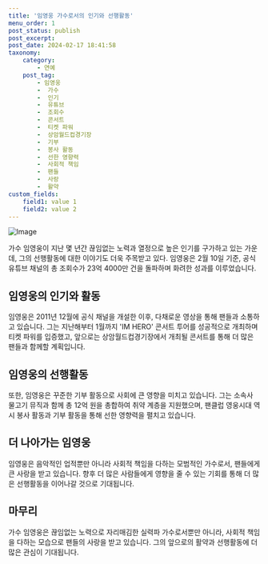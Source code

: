 ```yaml
---
title: '임영웅 가수로서의 인기와 선행활동'
menu_order: 1
post_status: publish
post_excerpt: 
post_date: 2024-02-17 18:41:58
taxonomy:
    category:
        - 연예
    post_tag:
        - 임영웅
        -  가수
        -  인기
        -  유튜브
        -  조회수
        -  콘서트
        -  티켓 파워
        -  상암월드컵경기장
        -  기부
        -  봉사 활동
        -  선한 영향력
        -  사회적 책임
        -  팬들
        -  사랑
        -  활약
custom_fields:
    field1: value 1
    field2: value 2
---
```


![Image](https://mimgnews.pstatic.net/image/609/2024/02/11/202402111523500410_1_20240211152803544.jpg?type=w540)

가수 임영웅이 지난 몇 년간 끊임없는 노력과 열정으로 높은 인기를 구가하고 있는 가운데, 그의 선행활동에 대한 이야기도 더욱 주목받고 있다. 임영웅은 2월 10일 기준, 공식 유튜브 채널의 총 조회수가 23억 4000만 건을 돌파하며 화려한 성과를 이루었습니다.
## 임영웅의 인기와 활동
임영웅은 2011년 12월에 공식 채널을 개설한 이후, 다채로운 영상을 통해 팬들과 소통하고 있습니다. 그는 지난해부터 1월까지 'IM HERO' 콘서트 투어를 성공적으로 개최하며 티켓 파워를 입증했고, 앞으로는 상암월드컵경기장에서 개최될 콘서트를 통해 더 많은 팬들과 함께할 계획입니다.
## 임영웅의 선행활동
또한, 임영웅은 꾸준한 기부 활동으로 사회에 큰 영향을 미치고 있습니다. 그는 소속사 물고기 뮤직과 함께 총 12억 원을 총합하여 취약 계층을 지원했으며, 팬클럽 영웅시대 역시 봉사 활동과 기부 활동을 통해 선한 영향력을 펼치고 있습니다.
## 더 나아가는 임영웅
임영웅은 음악적인 업적뿐만 아니라 사회적 책임을 다하는 모범적인 가수로서, 팬들에게 큰 사랑을 받고 있습니다. 향후 더 많은 사람들에게 영향을 줄 수 있는 기회를 통해 더 많은 선행활동을 이어나갈 것으로 기대됩니다.
## 마무리
가수 임영웅은 끊임없는 노력으로 자리매김한 실력파 가수로서뿐만 아니라, 사회적 책임을 다하는 모습으로 팬들의 사랑을 받고 있습니다. 그의 앞으로의 활약과 선행활동에 더 많은 관심이 기대됩니다.
